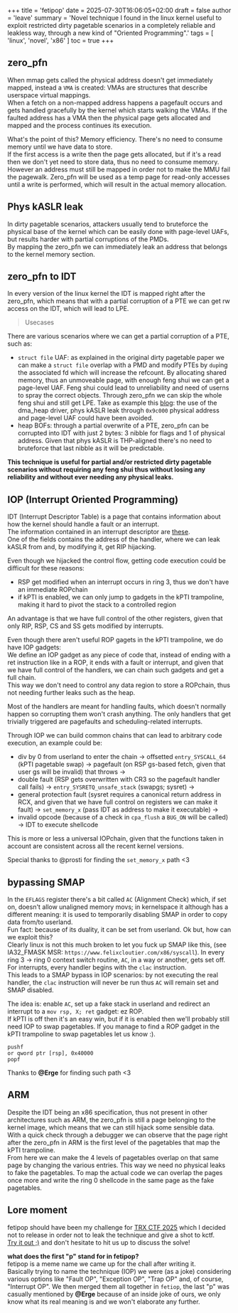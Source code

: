 +++
title = 'fetipop'
date = 2025-07-30T16:06:05+02:00
draft = false
author = 'leave'
summary = 'Novel technique I found in the linux kernel useful to exploit restricted dirty pagetable scenarios in a completely reliable and leakless way, through a new kind of "Oriented Programming".'
tags = [
    'linux',
    'novel',
    'x86'
]
toc = true
+++

## zero_pfn

When mmap gets called the physical address doesn't get immediately mapped, instead a `VMA` is created: VMAs are structures that describe userspace virtual mappings. <br>
When a fetch on a non-mapped address happens a pagefault occurs and gets handled gracefully by the kernel which starts walking the VMAs. If the faulted address has a VMA then the physical page gets allocated and mapped and the process continues its execution.

What's the point of this?
Memory efficiency. There's no need to consume memory until we have data to store. <br> 
If the first access is a write then the page gets allocated, but if it's a read then we don't yet need to store data, thus no need to consume memory. However an address must still be mapped in order not to make the MMU fail the pagewalk. Zero_pfn will be used as a temp page for read-only accesses until a write is performed, which will result in the actual memory allocation.

## Phys kASLR leak
In dirty pagetable scenarios, attackers usually tend to bruteforce the physical base of the kernel which can be easily done with page-level UAFs, but results harder with partial corruptions of the PMDs. <br>
By mapping the zero_pfn we can immediately leak an address that belongs to the kernel memory section.

## zero_pfn to IDT
In every version of the linux kernel the IDT is mapped right after the zero_pfn, which means that with a partial corruption of a PTE we can get rw access on the IDT, which will lead to LPE.

> Usecases

There are various scenarios where we can get a partial corruption of a PTE, such as:
 - `struct file` UAF: as explained in the original dirty pagetable paper we can make a `struct file` overlap with a PMD and modify PTEs by `dup`ing the associated fd which will increase the refcount. By allocating shared memory, thus an unmoveable page, with enough feng shui we can get a page-level UAF. Feng shui could lead to unreliability and need of userns to spray the correct objects. Through zero_pfn we can skip the whole feng shui and still get LPE. Take as example this [blog](https://ptr-yudai.hatenablog.com/entry/2023/12/08/093606): the use of the dma_heap driver, phys kASLR leak through `0x9c000` physical address and page-level UAF could have been avoided.
 - heap BOFs: through a partial overwrite of a PTE, zero_pfn can be corrupted into IDT with just 2 bytes: 3 nibble for flags and 1 of physical address. Given that phys kASLR is THP-aligned there's no need to bruteforce that last nibble as it will be predictable.

**This technique is useful for partial and/or restricted dirty pagetable scenarios without requiring any feng shui thus without losing any reliability and without ever needing any physical leaks.**

## IOP (Interrupt Oriented Programming)

IDT (Interrupt Descriptor Table) is a page that contains information about how the kernel should handle a fault or an interrupt. <br>
The information contained in an interrupt descriptor are [these](https://wiki.osdev.org/Interrupt_Descriptor_Table). <br>
One of the fields contains the address of the handler, where we can leak kASLR from and, by modifying it, get RIP hijacking.

Even though we hijacked the control flow, getting code execution could be difficult for these reasons:
 - RSP get modified when an interrupt occurs in ring 3, thus we don't have an immediate ROPchain
 - if kPTI is enabled, we can only jump to gadgets in the kPTI trampoline, making it hard to pivot the stack to a controlled region
 
An advantage is that we have full control of the other registers, given that only RIP, RSP, CS and SS gets modified by interrupts.

Even though there aren't useful ROP gagets in the kPTI trampoline, we do have IOP gadgets: <br>
We define an IOP gadget as any piece of code that, instead of ending with a ret instruction like in a ROP, it ends with a fault or interrupt, and given that we have full control of the handlers, we can chain such gadgets and get a full chain. <br>
This way we don't need to control any data region to store a ROPchain, thus not needing further leaks such as the heap.

Most of the handlers are meant for handling faults, which doesn't normally happen so corrupting them won't crash anything. The only handlers that get trivially triggered are pagefaults and scheduling-related interrupts.

Through IOP we can build common chains that can lead to arbitrary code execution, an example could be:
- div by 0 from userland to enter the chain -> offsetted `entry_SYSCALL_64` (kPTI pagetable swap) -> pagefault (on RSP gs-based fetch, given that user gs will be invalid) that throws -> 
-  double fault (RSP gets overwritten with CR3 so the pagefault handler call fails) -> `entry_SYSRETQ_unsafe_stack`  (swapgs; sysret) -> 
- general protection fault (sysret requires a canonical return address in RCX, and given that we have full control on registers we can make it fault) -> `set_memory_x` (pass IDT as address to make it executable) ->
- invalid opcode (because of a check in `cpa_flush` a `BUG_ON` will be called) -> IDT to execute shellcode

This is more or less a universal IOPchain, given that the functions taken in account are consistent across all the recent kernel versions.

Special thanks to @prosti for finding the `set_memory_x` path <3

## bypassing SMAP
In the `EFLAGS` register there's a bit called `AC` (Alignment Check) which, if set on, doesn't allow unaligned memory movs; in kernelspace it although has a different meaning: it is used to temporarily disabling SMAP in order to copy data from/to userland. <br>
Fun fact: because of its duality, it can be set from userland. Ok but, how can we exploit this? <br>
Clearly linux is not this much broken to let you fuck up SMAP like this, (see IA32_FMASK MSR: `https://www.felixcloutier.com/x86/syscall`). In every ring 3 -> ring 0 context switch routine, `AC`, in a way or another, gets set off. For interrupts, every handler begins with the `clac` instruction. <br>
This leads to a SMAP bypass in IOP scenarios: by not executing the real handler, the `clac` instruction will never be run thus `AC` will remain set and SMAP disabled.

The idea is: enable `AC`, set up a fake stack in userland and redirect an interrupt to a `mov rsp, X; ret` gadget: ez ROP. <br>
If kPTI is off then it's an easy win, but if it is enabled then we'll probably still need IOP to swap pagetables. If you manage to find a ROP gadget in the kPTI trampoline to swap pagetables let us know :).

```
pushf
or qword ptr [rsp], 0x40000
popf
```

Thanks to **@Erge** for finding such path <3


## ARM
Despite the IDT being an x86 specification, thus not present in other architectures such as ARM, the zero_pfn is still a page belonging to the kernel image, which means that we can still hijack some sensible data. <br>
With a quick check through a debugger we can observe that the page right after the zero_pfn in ARM is the first level of the pagetables that map the kPTI trampoline. <br>
From here we can make the 4 levels of pagetables overlap on that same page by changing the various entries. This way we need no physical leaks to fake the pagetables. To map the actual code we can overlap the pages once more and write the ring 0 shellcode in the same page as the fake pagetables. <br>


## Lore moment
fetipop should have been my challenge for [TRX CTF 2025](https://github.com/TheRomanXpl0it/TRX-CTF-2025) which I decided not to release in order not to leak the technique and give a shot to kctf. <br>
[Try it out ;)](/attachments/fetipop.zip) and don't hesitate to hit us up to discuss the solve!

**what does the first "p" stand for in fetipop?** <br>
fetipop is a meme name we came up for the chall after writing it. <br>
Basically trying to name the technique (IOP) we were (as a joke) considering various options like "Fault OP", "Exception OP", "Trap OP" and, of course, "Interrupt OP". We then merged them all together in `fetiop`, the last "p" was casually mentioned by **@Erge** because of an inside joke of ours, we only know what its real meaning is and we won't elaborate any further. 